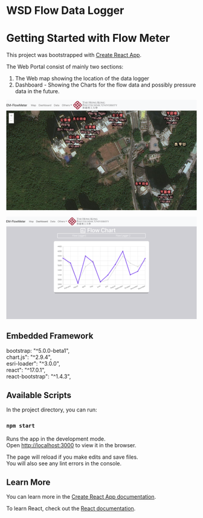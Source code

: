 # WSD Flow Data Logger

# Getting Started with Flow Meter
This project was bootstrapped with [Create React App](https://github.com/facebook/create-react-app).

The Web Portal consist of mainly two sections:
1. The Web map showing the location of the data logger
2. Dashboard - Showing the Charts for the flow data and possibly pressure data in the future.

![WebApp](https://github.com/LuluYui/IoT_ChingYI_TrainingCenter/blob/master/WebMap.png)

![Dashboard](https://github.com/LuluYui/IoT_ChingYI_TrainingCenter/blob/master/Dashboard.png)

## Embedded Framework

bootstrap: "^5.0.0-beta1",\
chart.js": "^2.9.4",\
esri-loader": "^3.0.0",\
react": "^17.0.1",\
react-bootstrap": "^1.4.3",

## Available Scripts

In the project directory, you can run:

### `npm start`

Runs the app in the development mode.\
Open [http://localhost:3000](http://localhost:3000) to view it in the browser.

The page will reload if you make edits and save files.\
You will also see any lint errors in the console.

## Learn More

You can learn more in the [Create React App documentation](https://facebook.github.io/create-react-app/docs/getting-started).

To learn React, check out the [React documentation](https://reactjs.org/).

